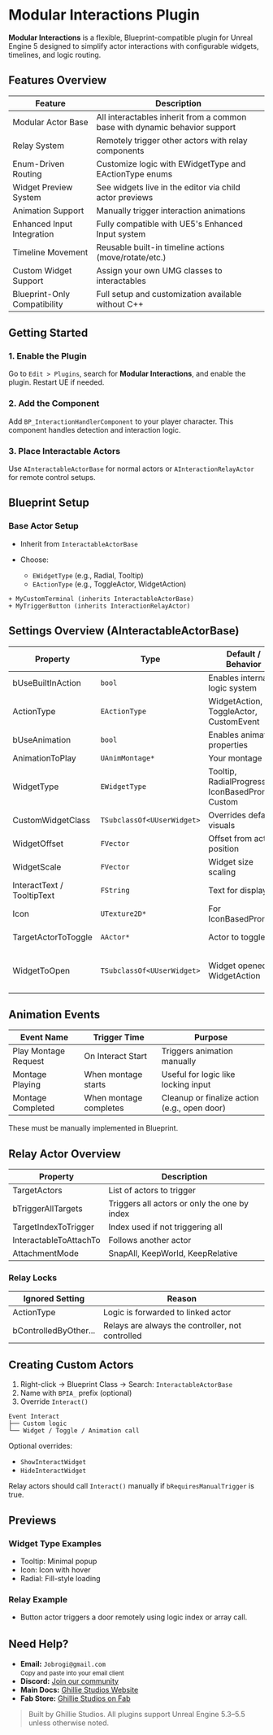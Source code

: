 # Modular Interactions Plugin

**Modular Interactions** is a flexible, Blueprint-compatible plugin for Unreal Engine 5 designed to simplify actor interactions with configurable widgets, timelines, and logic routing.

## Features Overview

| Feature                      | Description                                                                |
| ---------------------------- | -------------------------------------------------------------------------- |
| Modular Actor Base           | All interactables inherit from a common base with dynamic behavior support |
| Relay System                 | Remotely trigger other actors with relay components                        |
| Enum-Driven Routing          | Customize logic with EWidgetType and EActionType enums                     |
| Widget Preview System        | See widgets live in the editor via child actor previews                    |
| Animation Support            | Manually trigger interaction animations                                    |
| Enhanced Input Integration   | Fully compatible with UE5's Enhanced Input system                          |
| Timeline Movement            | Reusable built-in timeline actions (move/rotate/etc.)                      |
| Custom Widget Support        | Assign your own UMG classes to interactables                               |
| Blueprint-Only Compatibility | Full setup and customization available without C++                         |

## Getting Started

### 1. Enable the Plugin

Go to `Edit > Plugins`, search for **Modular Interactions**, and enable the plugin. Restart UE if needed.

### 2. Add the Component

Add `BP_InteractionHandlerComponent` to your player character. This component handles detection and interaction logic.

### 3. Place Interactable Actors

Use `AInteractableActorBase` for normal actors or `AInteractionRelayActor` for remote control setups.

## Blueprint Setup

### Base Actor Setup

- Inherit from `InteractableActorBase`
- Choose:

  - `EWidgetType` (e.g., Radial, Tooltip)
  - `EActionType` (e.g., ToggleActor, WidgetAction)

<pre><code>+ MyCustomTerminal (inherits InteractableActorBase)
+ MyTriggerButton (inherits InteractionRelayActor)</pre></code>

## Settings Overview (AInteractableActorBase)

| Property                   | Type                       | Default / Behavior                               | Condition                                       |
| -------------------------- | -------------------------- | ------------------------------------------------ | ----------------------------------------------- |
| bUseBuiltInAction          | `bool`                     | Enables internal logic system                    | Always visible                                  |
| ActionType                 | `EActionType`              | WidgetAction, ToggleActor, CustomEvent           | If bUseBuiltInAction                            |
| bUseAnimation              | `bool`                     | Enables animation properties                     | Always                                          |
| AnimationToPlay            | `UAnimMontage*`            | Your montage                                     | If bUseAnimation                                |
| WidgetType                 | `EWidgetType`              | Tooltip, RadialProgress, IconBasedPrompt, Custom | Visible unless relay actor                      |
| CustomWidgetClass          | `TSubclassOf<UUserWidget>` | Overrides default visuals                        | If WidgetType == CustomWidget                   |
| WidgetOffset               | `FVector`                  | Offset from actor position                       | Not shown if relay-controlled                   |
| WidgetScale                | `FVector`                  | Widget size scaling                              | ScreenSpace == World                            |
| InteractText / TooltipText | `FString`                  | Text for display                                 | Based on widget type                            |
| Icon                       | `UTexture2D*`              | For IconBasedPrompt                              | If WidgetType == IconBasedPrompt                |
| TargetActorToToggle        | `AActor*`                  | Actor to toggle                                  | If ActionType == ToggleActor                    |
| WidgetToOpen               | `TSubclassOf<UUserWidget>` | Widget opened by WidgetAction                    | ActionType == WidgetAction and not CustomWidget |

## Animation Events

| Event Name           | Trigger Time           | Purpose                                      |
| -------------------- | ---------------------- | -------------------------------------------- |
| Play Montage Request | On Interact Start      | Triggers animation manually                  |
| Montage Playing      | When montage starts    | Useful for logic like locking input          |
| Montage Completed    | When montage completes | Cleanup or finalize action (e.g., open door) |

These must be manually implemented in Blueprint.

## Relay Actor Overview

| Property               | Description                                  |
| ---------------------- | -------------------------------------------- |
| TargetActors           | List of actors to trigger                    |
| bTriggerAllTargets     | Triggers all actors or only the one by index |
| TargetIndexToTrigger   | Index used if not triggering all             |
| InteractableToAttachTo | Follows another actor                        |
| AttachmentMode         | SnapAll, KeepWorld, KeepRelative             |

### Relay Locks

| Ignored Setting       | Reason                                           |
| --------------------- | ------------------------------------------------ |
| ActionType            | Logic is forwarded to linked actor               |
| bControlledByOther... | Relays are always the controller, not controlled |

## Creating Custom Actors

1. Right-click → Blueprint Class → Search: `InteractableActorBase`
2. Name with `BPIA_` prefix (optional)
3. Override `Interact()`

<pre><code>Event Interact
├── Custom logic
└── Widget / Toggle / Animation call </pre></code>

Optional overrides:

- `ShowInteractWidget`
- `HideInteractWidget`

Relay actors should call `Interact()` manually if `bRequiresManualTrigger` is true.

## Previews

### Widget Type Examples

- Tooltip: Minimal popup
- Icon: Icon with hover
- Radial: Fill-style loading

### Relay Example

- Button actor triggers a door remotely using logic index or array call.

<div style="margin-top: 2rem;"></div>

<h2>Need Help?</h2>

<ul>
  <li>
     <strong>Email:</strong> <code>Jobrogi@gmail.com</code><br />
    <small>Copy and paste into your email client</small>
  </li>
  <li>
     <strong>Discord:</strong>
    <a href="https://discord.gg/AFVyqXBSRW" target="_blank" rel="noopener noreferrer">
      Join our community
    </a>
  </li>
  <li>
     <strong>Main Docs:</strong>
    <a href="https://jobrogi.github.io/GhillieStudios" target="_blank" rel="noopener noreferrer">
      Ghillie Studios Website
    </a>
  </li>
  <li>
     <strong>Fab Store:</strong>
    <a href="https://www.fab.com/sellers/Ghillie%20Studios" target="_blank" rel="noopener noreferrer">
      Ghillie Studios on Fab
    </a>
  </li>
</ul>

<blockquote>
  Built by Ghillie Studios. All plugins support Unreal Engine 5.3–5.5 unless otherwise noted.
</blockquote>
